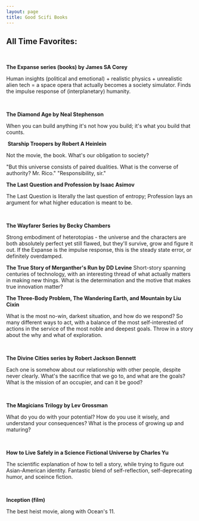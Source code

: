 ```yaml
---
layout: page
title: Good Scifi Books
---
```


<h2>All Time Favorites: </h2><br>

**The Expanse series (books) by James SA Corey**

Human insights (political and emotional) + realistic physics + unrealistic alien tech = a space opera that actually becomes a society simulator. Finds the impulse response of (interplanetary) humanity.

​

**The Diamond Age by Neal Stephenson**

When you can build anything it's not how you build; it's what you build that counts.

​
**Starship Troopers by Robert A Heinlein**

Not the movie, the book. What's our obligation to society?

"But this universe consists of paired dualities. What is the converse of authority? Mr. Rico." "Responsibility, sir."


**The Last Question and Profession by Isaac Asimov**

The Last Question is literally the last question of entropy; Profession lays an argument for what higher education is meant to be.

​

**The Wayfarer Series by Becky Chambers**

Strong embodiment of heterotopias - the universe and the characters are both absolutely perfect yet still flawed, but they'll survive, grow and figure it out. If the Expanse is the impulse response, this is the steady state error, or definitely overdamped.



**The True Story of Merganther's Run by DD Levine**
Short-story spanning centuries of technology, with an interesting thread of what actually matters in making new things. What is the determination and the motive that makes true innovation​ matter?



**The Three-Body Problem, The Wandering Earth, and Mountain by Liu Cixin**

What is the most no-win, darkest situation, and how do we respond? So many different ways to act, with a balance of the most self-interested of actions in the service of the most noble and deepest goals. Throw in a story about the why and what of exploration.

​

**The Divine Cities series by Robert Jackson Bennett**

Each one is somehow about our relationship with other people, despite never clearly. What's the sacrifice that we go to, and what are the goals? What is the mission of an occupier, and can it be good?

​

**The Magicians Trilogy by Lev Grossman**

What do you do with your potential? How do you use it wisely, and understand your consequences? What is the process of growing up and maturing?

​

**How to Live Safely in a Science Fictional Universe by Charles Yu**

The scientific explanation of how to tell a story, while trying to figure out Asian-American identity. Fantastic blend of self-reflection, self-deprecating humor, and sceince fiction.

​

**Inception (film)**

The best heist movie, along with Ocean's 11.